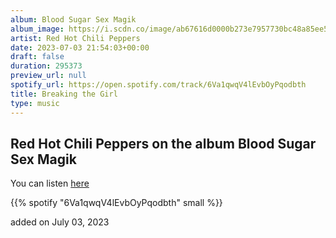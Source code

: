 ```yaml
---
album: Blood Sugar Sex Magik
album_image: https://i.scdn.co/image/ab67616d0000b273e7957730bc48a85ee53657fd
artist: Red Hot Chili Peppers
date: 2023-07-03 21:54:03+00:00
draft: false
duration: 295373
preview_url: null
spotify_url: https://open.spotify.com/track/6Va1qwqV4lEvbOyPqodbth
title: Breaking the Girl
type: music
---
```



## Red Hot Chili Peppers on the album Blood Sugar Sex Magik

You can listen [here](https://open.spotify.com/track/6Va1qwqV4lEvbOyPqodbth)

{{% spotify "6Va1qwqV4lEvbOyPqodbth" small %}}

added on July 03, 2023